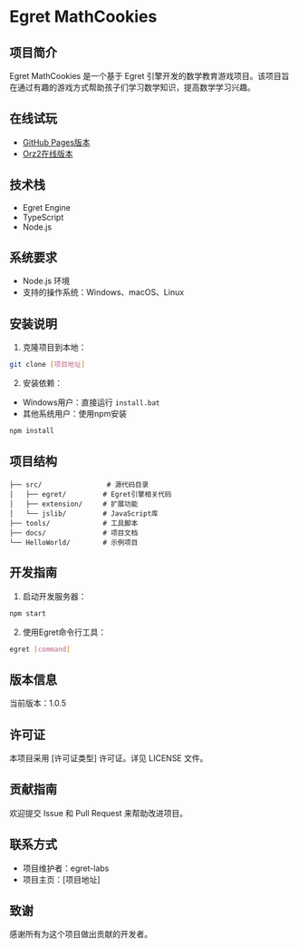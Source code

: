 # Egret MathCookies

## 项目简介
Egret MathCookies 是一个基于 Egret 引擎开发的数学教育游戏项目。该项目旨在通过有趣的游戏方式帮助孩子们学习数学知识，提高数学学习兴趣。

## 在线试玩
- [GitHub Pages版本](http://gengjian1203.github.io/egret_mathcookies/HelloWorld/launcher/index.html)
- [Orz2在线版本](https://orz2.online/Mathcookies)

## 技术栈
- Egret Engine
- TypeScript
- Node.js

## 系统要求
- Node.js 环境
- 支持的操作系统：Windows、macOS、Linux

## 安装说明
1. 克隆项目到本地：
```bash
git clone [项目地址]
```

2. 安装依赖：
- Windows用户：直接运行 `install.bat`
- 其他系统用户：使用npm安装
```bash
npm install
```

## 项目结构
```
├── src/                # 源代码目录
│   ├── egret/         # Egret引擎相关代码
│   ├── extension/     # 扩展功能
│   └── jslib/         # JavaScript库
├── tools/             # 工具脚本
├── docs/              # 项目文档
└── HelloWorld/        # 示例项目
```

## 开发指南
1. 启动开发服务器：
```bash
npm start
```

2. 使用Egret命令行工具：
```bash
egret [command]
```

## 版本信息
当前版本：1.0.5

## 许可证
本项目采用 [许可证类型] 许可证。详见 LICENSE 文件。

## 贡献指南
欢迎提交 Issue 和 Pull Request 来帮助改进项目。

## 联系方式
- 项目维护者：egret-labs
- 项目主页：[项目地址]

## 致谢
感谢所有为这个项目做出贡献的开发者。
